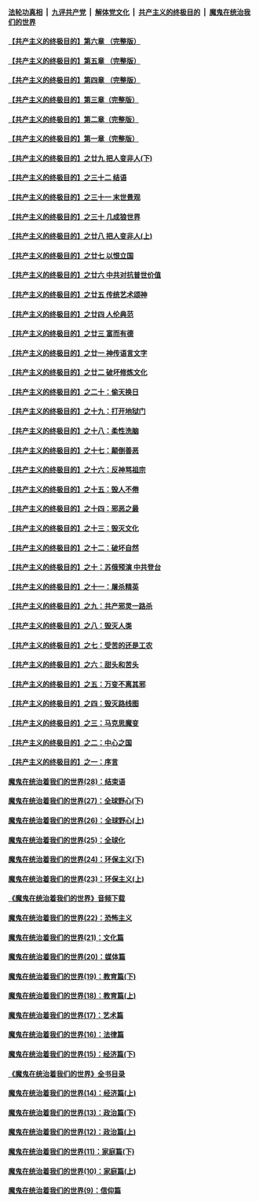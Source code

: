 ####  [法轮功真相](../../../../basic/blob/master/README.md?t=05081731) &nbsp;|&nbsp; [九评共产党](../../../../9ping.md/blob/master/README.md?t=05081731) &nbsp;|&nbsp; [解体党文化](../../../../jtdwh.md/blob/master/README.md?t=05081731)  &nbsp;|&nbsp; [共产主义的终极目的](../../../../gczydzjmd.md/blob/master/README.md?t=05081731) &nbsp;|&nbsp; [魔鬼在统治我们的世界](../../../../mgztzwmdsj.md/blob/master/README.md?t=05081731) 

#### [【共产主义的终极目的】第六章 （完整版）](../pages/nsc422/n11428913.md?t=05081731) 

#### [【共产主义的终极目的】第五章 （完整版）](../pages/nsc422/n11428912.md?t=05081731) 

#### [【共产主义的终极目的】第四章 （完整版）](../pages/nsc422/n11428907.md?t=05081731) 

#### [【共产主义的终极目的】第三章（完整版）](../pages/nsc422/n11428848.md?t=05081731) 

#### [【共产主义的终极目的】第二章（完整版）](../pages/nsc422/n11428831.md?t=05081731) 

#### [【共产主义的终极目的】第一章（完整版）](../pages/nsc422/n11417651.md?t=05081731) 

#### [【共产主义的终极目的】之廿九 把人变非人(下)](../pages/nsc422/n11344140.md?t=05081731) 

#### [【共产主义的终极目的】之三十二 结语](../pages/nsc422/n11360535.md?t=05081731) 

#### [【共产主义的终极目的】之三十一 末世景观](../pages/nsc422/n11351129.md?t=05081731) 

#### [【共产主义的终极目的】之三十 几成狼世界](../pages/nsc422/n11348280.md?t=05081731) 

#### [【共产主义的终极目的】之廿八 把人变非人(上)](../pages/nsc422/n11340492.md?t=05081731) 

#### [【共产主义的终极目的】之廿七 以恨立国](../pages/nsc422/n11336944.md?t=05081731) 

#### [【共产主义的终极目的】之廿六 中共对抗普世价值](../pages/nsc422/n11324785.md?t=05081731) 

#### [【共产主义的终极目的】之廿五 传统艺术颂神](../pages/nsc422/n11296396.md?t=05081731) 

#### [【共产主义的终极目的】之廿四 人伦典范](../pages/nsc422/n11296397.md?t=05081731) 

#### [【共产主义的终极目的】之廿三 富而有德](../pages/nsc422/n11283598.md?t=05081731) 

#### [【共产主义的终极目的】之廿一 神传语言文字](../pages/nsc422/n11263265.md?t=05081731) 

#### [【共产主义的终极目的】之廿二 破坏修炼文化](../pages/nsc422/n11245728.md?t=05081731) 

#### [【共产主义的终极目的】之二十：偷天换日](../pages/nsc422/n11238846.md?t=05081731) 

#### [【共产主义的终极目的】之十九：打开地狱门](../pages/nsc422/n11206376.md?t=05081731) 

#### [【共产主义的终极目的】之十八：柔性洗脑](../pages/nsc422/n11199994.md?t=05081731) 

#### [【共产主义的终极目的】之十七：颠倒善恶](../pages/nsc422/n11179782.md?t=05081731) 

#### [【共产主义的终极目的】之十六：反神骂祖宗](../pages/nsc422/n11166798.md?t=05081731) 

#### [【共产主义的终极目的】之十五：毁人不倦](../pages/nsc422/n11166792.md?t=05081731) 

#### [【共产主义的终极目的】之十四：邪恶之最](../pages/nsc422/n11150249.md?t=05081731) 

#### [【共产主义的终极目的】之十三：毁灭文化](../pages/nsc422/n11135227.md?t=05081731) 

#### [【共产主义的终极目的】之十二：破坏自然](../pages/nsc422/n11135214.md?t=05081731) 

#### [【共产主义的终极目的】之十：苏俄预演 中共登台](../pages/nsc422/n11118424.md?t=05081731) 

#### [【共产主义的终极目的】之十一：屠杀精英](../pages/nsc422/n11118442.md?t=05081731) 

#### [【共产主义的终极目的】之九：共产邪灵一路杀](../pages/nsc422/n11114139.md?t=05081731) 

#### [【共产主义的终极目的】之八：毁灭人类](../pages/nsc422/n11108503.md?t=05081731) 

#### [【共产主义的终极目的】之七：受苦的还是工农](../pages/nsc422/n11101809.md?t=05081731) 

#### [【共产主义的终极目的】之六：甜头和苦头](../pages/nsc422/n11096971.md?t=05081731) 

#### [【共产主义的终极目的】之五：万变不离其邪](../pages/nsc422/n11091285.md?t=05081731) 

#### [【共产主义的终极目的】之四：毁灭路线图](../pages/nsc422/n11086284.md?t=05081731) 

#### [【共产主义的终极目的】之三：马克思魔变](../pages/nsc422/n11061941.md?t=05081731) 

#### [【共产主义的终极目的】之二：中心之国](../pages/nsc422/n11047728.md?t=05081731) 

#### [【共产主义的终极目的】之一：序言](../pages/nsc422/n11086077.md?t=05081731) 

#### [魔鬼在统治着我们的世界(28)：结束语](../pages/nsc422/n10936246.md?t=05081731) 

#### [魔鬼在统治着我们的世界(27)：全球野心(下)](../pages/nsc422/n10928319.md?t=05081731) 

#### [魔鬼在统治着我们的世界(26)：全球野心(上)](../pages/nsc422/n10900318.md?t=05081731) 

#### [魔鬼在统治着我们的世界(25)：全球化](../pages/nsc422/n10788205.md?t=05081731) 

#### [魔鬼在统治着我们的世界(24)：环保主义(下)](../pages/nsc422/n10695307.md?t=05081731) 

#### [魔鬼在统治着我们的世界(23)：环保主义(上)](../pages/nsc422/n10688613.md?t=05081731) 

#### [《魔鬼在统治着我们的世界》音频下载](../pages/nsc422/n10635553.md?t=05081731) 

#### [魔鬼在统治着我们的世界(22)：恐怖主义](../pages/nsc422/n10614727.md?t=05081731) 

#### [魔鬼在统治着我们的世界(21)：文化篇](../pages/nsc422/n10597706.md?t=05081731) 

#### [魔鬼在统治着我们的世界(20)：媒体篇](../pages/nsc422/n10586579.md?t=05081731) 

#### [魔鬼在统治着我们的世界(19)：教育篇(下)](../pages/nsc422/n10564808.md?t=05081731) 

#### [魔鬼在统治着我们的世界(18)：教育篇(上)](../pages/nsc422/n10526970.md?t=05081731) 

#### [魔鬼在统治着我们的世界(17)：艺术篇](../pages/nsc422/n10499093.md?t=05081731) 

#### [魔鬼在统治着我们的世界(16)：法律篇](../pages/nsc422/n10485969.md?t=05081731) 

#### [魔鬼在统治着我们的世界(15)：经济篇(下)](../pages/nsc422/n10469975.md?t=05081731) 

#### [《魔鬼在统治着我们的世界》全书目录](../pages/nsc422/n10464261.md?t=05081731) 

#### [魔鬼在统治着我们的世界(14)：经济篇(上)](../pages/nsc422/n10457370.md?t=05081731) 

#### [魔鬼在统治着我们的世界(13)：政治篇(下)](../pages/nsc422/n10448270.md?t=05081731) 

#### [魔鬼在统治着我们的世界(12)：政治篇(上)](../pages/nsc422/n10444576.md?t=05081731) 

#### [魔鬼在统治着我们的世界(11)：家庭篇(下)](../pages/nsc422/n10440961.md?t=05081731) 

#### [魔鬼在统治着我们的世界(10)：家庭篇(上)](../pages/nsc422/n10435448.md?t=05081731) 

#### [魔鬼在统治着我们的世界(9)：信仰篇](../pages/nsc422/n10432159.md?t=05081731) 

